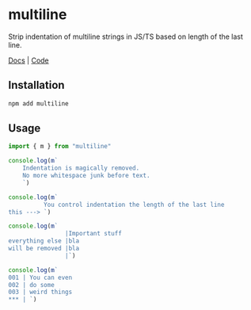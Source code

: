 # multiline

Strip indentation of multiline strings in JS/TS based on length of the last line.

[Docs](https://glebbash.github.io/multiline/) | [Code](https://github.com/glebbash/multiline)

## Installation

```bash
npm add multiline
```

## Usage

```ts
import { m } from "multiline"

console.log(m`
    Indentation is magically removed.
    No more whitespace junk before text.
    `)

console.log(m`
          You control indentation the length of the last line
this ---> `)

console.log(m`
                |Important stuff
everything else |bla
will be removed |bla         
                |`)

console.log(m`
001 | You can even 
002 | do some
003 | weird things
*** | `)
```